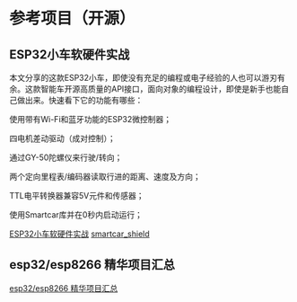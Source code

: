 # 参考项目（开源）

## ESP32小车软硬件实战

本文分享的这款ESP32小车，即使没有充足的编程或电子经验的人也可以游刃有余。这款智能车开源高质量的API接口，面向对象的编程设计，即使是新手也能自己做出来。快速看下它的功能有哪些：

使用带有Wi-Fi和蓝牙功能的ESP32微控制器；

四电机差动驱动（成对控制）；

通过GY-50陀螺仪来行驶/转向；

两个定向里程表/编码器读取行进的距离、速度及方向；

TTL电平转换器兼容5V元件和传感器；

使用Smartcar库并在0秒内启动运行；


[ESP32小车软硬件实战](https://darwinlearns.com/productinfo/1461579.html)
[smartcar_shield](https://github.com/platisd/smartcar_shield)

## esp32/esp8266 精华项目汇总

[esp32/esp8266 精华项目汇总](https://zhuanlan.zhihu.com/p/64105701)
